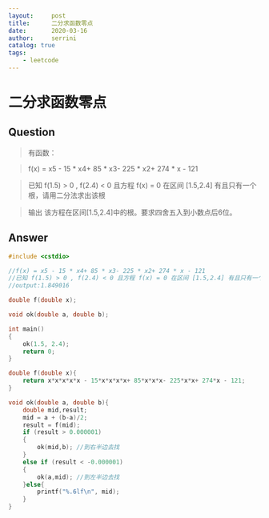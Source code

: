 ```yaml
---
layout:     post
title:      二分求函数零点
date:       2020-03-16          
author:     serrini                 
catalog: true                       
tags:                               
    - leetcode
---
```


# 二分求函数零点

## Question

> 有函数：

> f(x) = x5 - 15 * x4+ 85 * x3- 225 * x2+ 274 * x - 121

> 已知 f(1.5) > 0 , f(2.4) < 0 且方程 f(x) = 0 在区间 [1.5,2.4] 有且只有一个根，请用二分法求出该根

> 输出
> 该方程在区间[1.5,2.4]中的根。要求四舍五入到小数点后6位。

## Answer
 
```c++
#include <cstdio>

//f(x) = x5 - 15 * x4+ 85 * x3- 225 * x2+ 274 * x - 121
//已知 f(1.5) > 0 , f(2.4) < 0 且方程 f(x) = 0 在区间 [1.5,2.4] 有且只有一个根，请用二分法求出该根
//output:1.849016

double f(double x);

void ok(double a, double b);

int main()
{
	ok(1.5, 2.4);
	return 0;
}

double f(double x){
	return x*x*x*x*x - 15*x*x*x*x+ 85*x*x*x- 225*x*x+ 274*x - 121;
}

void ok(double a, double b){
	double mid,result;
	mid = a + (b-a)/2;
	result = f(mid);
	if (result > 0.000001)
	{
		ok(mid,b); //到右半边去找
	}
	else if (result < -0.000001)
	{
		ok(a,mid); //到左半边去找
	}else{
		printf("%.6lf\n", mid);
	}
}
```

